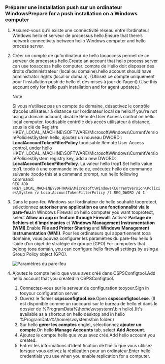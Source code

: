 ### <a name="prepare-for-a-push-installation-on-a-windows-computer"></a><span data-ttu-id="6464e-101">Préparer une installation push sur un ordinateur Windows</span><span class="sxs-lookup"><span data-stu-id="6464e-101">Prepare for a push installation on a Windows computer</span></span>

1. <span data-ttu-id="6464e-102">Assurez-vous qu’il existe une connectivité réseau entre l’ordinateur Windows hello et serveur de processus hello.</span><span class="sxs-lookup"><span data-stu-id="6464e-102">Ensure that there’s network connectivity between hello Windows computer and hello process server.</span></span>
2. <span data-ttu-id="6464e-103">Créer un compte de qu'ordinateur de hello tooaccess permet de ce serveur de processus hello.</span><span class="sxs-lookup"><span data-stu-id="6464e-103">Create an account that hello process server can use tooaccess hello computer.</span></span> <span data-ttu-id="6464e-104">compte de Hello doit disposer des droits d’administrateur (local ou domaine).</span><span class="sxs-lookup"><span data-stu-id="6464e-104">hello account should have administrator rights (local or domain).</span></span> <span data-ttu-id="6464e-105">(Utilisez ce compte uniquement pour l’installation push de hello et des mises à jour de l’agent).</span><span class="sxs-lookup"><span data-stu-id="6464e-105">(Use this account only for hello push installation and for agent updates.)</span></span>

   > [!NOTE]
   > <span data-ttu-id="6464e-106">Si vous n’utilisez pas un compte de domaine, désactivez le contrôle d’accès utilisateur à distance sur l’ordinateur local de hello.</span><span class="sxs-lookup"><span data-stu-id="6464e-106">If you're not using a domain account, disable Remote User Access control on hello local computer.</span></span> <span data-ttu-id="6464e-107">toodisable contrôle des accès utilisateur à distance, sous la clé de Registre HKEY_LOCAL_MACHINE\SOFTWARE\Microsoft\Windows\CurrentVersion\Policies\System hello, ajoutez un nouveau DWORD : **LocalAccountTokenFilterPolicy**.</span><span class="sxs-lookup"><span data-stu-id="6464e-107">toodisable Remote User Access control, under hello HKEY_LOCAL_MACHINE\SOFTWARE\Microsoft\Windows\CurrentVersion\Policies\System registry key, add a new DWORD: **LocalAccountTokenFilterPolicy**.</span></span> <span data-ttu-id="6464e-108">La valeur hello trop**1**.</span><span class="sxs-lookup"><span data-stu-id="6464e-108">Set hello value too**1**.</span></span> <span data-ttu-id="6464e-109">toodo à une commande invite de, exécutez hello de commande suivante :</span><span class="sxs-lookup"><span data-stu-id="6464e-109">toodo this at a command prompt, run hello following command:</span></span>  
   `REG ADD HKEY_LOCAL_MACHINE\SOFTWARE\Microsoft\Windows\CurrentVersion\Policies\System /v LocalAccountTokenFilterPolicy /t REG_DWORD /d 1`
   >
   >
2. <span data-ttu-id="6464e-110">Dans le pare-feu Windows sur l’ordinateur de hello souhaité tooprotect, sélectionnez **autoriser une application ou une fonctionnalité via le pare-feu**.</span><span class="sxs-lookup"><span data-stu-id="6464e-110">In Windows Firewall on hello computer you want tooprotect, select **Allow an app or feature through Firewall**.</span></span> <span data-ttu-id="6464e-111">Activez **Partage de fichiers et d’imprimantes** et **Windows Management Instrumentation (WMI)**.</span><span class="sxs-lookup"><span data-stu-id="6464e-111">Enable **File and Printer Sharing** and **Windows Management Instrumentation (WMI)**.</span></span> <span data-ttu-id="6464e-112">Pour les ordinateurs qui appartiennent tooa domaine, vous pouvez configurer les paramètres du pare-feu hello à l’aide d’un objet de stratégie de groupe (GPO).</span><span class="sxs-lookup"><span data-stu-id="6464e-112">For computers that belong tooa domain, you can configure hello firewall settings by using a Group Policy object (GPO).</span></span>

   ![Paramètres du pare-feu](./media/site-recovery-prepare-push-install-mob-svc-win/mobility1.png)

3. <span data-ttu-id="6464e-114">Ajoutez le compte hello que vous avez créé dans CSPSConfigtool.</span><span class="sxs-lookup"><span data-stu-id="6464e-114">Add hello account that you created in CSPSConfigtool.</span></span>
    1.  <span data-ttu-id="6464e-115">Connectez-vous sur le serveur de configuration tooyour.</span><span class="sxs-lookup"><span data-stu-id="6464e-115">Sign in tooyour configuration server.</span></span>
    2.  <span data-ttu-id="6464e-116">Ouvrez le fichier **cspsconfigtool.exe**.</span><span class="sxs-lookup"><span data-stu-id="6464e-116">Open **cspsconfigtool.exe**.</span></span> <span data-ttu-id="6464e-117">(Il est disponible comme un raccourci sur le bureau de hello et dans le dossier de %ProgramData%\home\svsystems\bin hello).</span><span class="sxs-lookup"><span data-stu-id="6464e-117">(It's available as a shortcut on hello desktop and in hello %ProgramData%\home\svsystems\bin folder.)</span></span>
    3.  <span data-ttu-id="6464e-118">Sur hello **gérer les comptes** onglet, sélectionnez **ajouter un compte**.</span><span class="sxs-lookup"><span data-stu-id="6464e-118">On hello **Manage Accounts** tab, select **Add Account**.</span></span>
    4.  <span data-ttu-id="6464e-119">Ajoutez le compte hello que vous avez créé.</span><span class="sxs-lookup"><span data-stu-id="6464e-119">Add hello account you created.</span></span>
    5.  <span data-ttu-id="6464e-120">Entrez les informations d’identification de l’hello que vous utilisez lorsque vous activez la réplication pour un ordinateur.</span><span class="sxs-lookup"><span data-stu-id="6464e-120">Enter hello credentials you use when you enable replication for a computer.</span></span>
